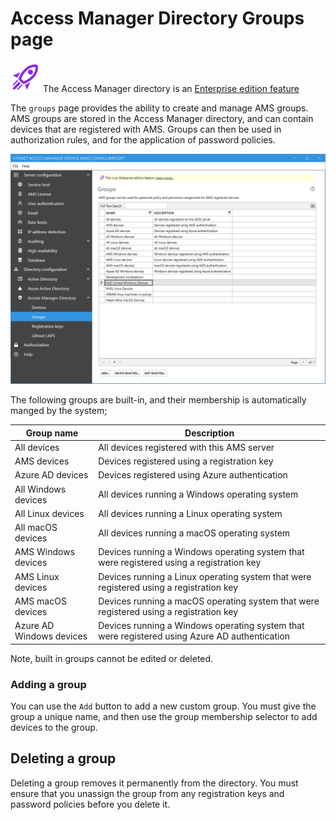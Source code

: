 # Access Manager Directory Groups page

![](../../docs/images/badge-enterprise-edition-rocket.svg) The Access Manager directory is an [Enterprise edition feature](../../access-manager-editions.md)

The `groups` page provides the ability to create and manage AMS groups. AMS groups are stored in the Access Manager directory, and can contain devices that are registered with AMS. Groups can then be used in authorization rules, and for the application of password policies.

![](../../docs/images/ui-page-access-manager-directory-groups.png)

The following groups are built-in, and their membership is automatically manged by the system;

| Group name               | Description                                                                                   |
| ------------------------ | --------------------------------------------------------------------------------------------- |
| All devices              | All devices registered with this AMS server                                                   |
| AMS devices              | Devices registered using a registration key                                                   |
| Azure AD devices         | Devices registered using Azure authentication                                                 |
| All Windows devices      | All devices running a Windows operating system                                                |
| All Linux devices        | All devices running a Linux operating system                                                  |
| All macOS devices        | All devices running a macOS operating system                                                  |
| AMS Windows devices      | Devices running a Windows operating system that were registered using a registration key      |
| AMS Linux devices        | Devices running a Linux operating system that were registered using a registration key        |
| AMS macOS devices        | Devices running a macOS operating system that were registered using a registration key        |
| Azure AD Windows devices | Devices running a Windows operating system that were registered using Azure AD authentication |

Note, built in groups cannot be edited or deleted.

### Adding a group

You can use the `Add` button to add a new custom group. You must give the group a unique name, and then use the group membership selector to add devices to the group.

## Deleting a group

Deleting a group removes it permanently from the directory. You must ensure that you unassign the group from any registration keys and password policies before you delete it.
